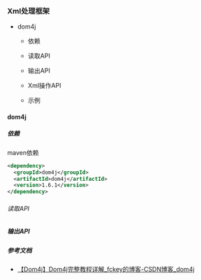 ### Xml处理框架

- dom4j
  
  - 依赖
  
  - 读取API
  
  - 输出API
  
  - Xml操作API
  
  - 示例

#### dom4j

##### 依赖

maven依赖

```xml
<dependency>
  <groupId>dom4j</groupId>
  <artifactId>dom4j</artifactId>
  <version>1.6.1</version>
</dependency>
```

###### 读取API

##### 输出API



##### 参考文档

- [【Dom4j】Dom4j完整教程详解_fckey的博客-CSDN博客_dom4j](https://blog.csdn.net/qq_41860497/article/details/84339091)
